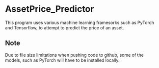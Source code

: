 # AssetPrice_Predictor

This program uses various machine learning framesorks such as PyTorch and Tensorflow, to attempt to predict the price of an asset. 


## Note
Due to file size limitations when pushing code to github, some of the models, such as PyTorch will have to be installed locally. 
